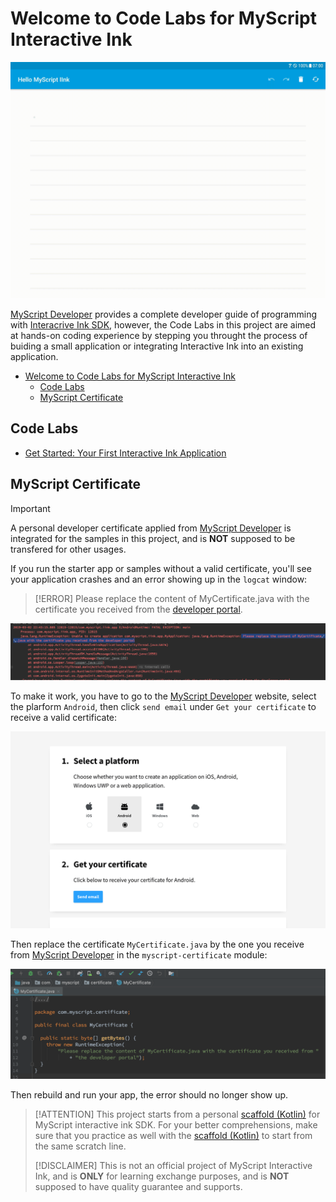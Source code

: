 Welcome to Code Labs for MyScript Interactive Ink
=================================================

![app-starter-preview](docs/images/app/starter/preview.gif)

[MyScript Developer](https://developer.myscript.com/) provides a complete developer guide of programming with [Interacrive Ink SDK](https://developer.myscript.com/docs/interactive-ink/1.3/overview/about/), however, the Code Labs in this project are aimed at hands-on coding experience by stepping you throught the process of buiding a small application or integrating Interactive Ink into an existing application.

- [Welcome to Code Labs for MyScript Interactive Ink](#welcome-to-code-labs-for-myscript-interactive-ink)
  - [Code Labs](#code-labs)
  - [MyScript Certificate](#myscript-certificate)

Code Labs
---------

- [Get Started: Your First Interactive Ink Application](app/starter)

MyScript Certificate
--------------------

> [!IMPORTANT]
> A personal developer certificate applied from [MyScript Developer](https://developer.myscript.com/getting-started) is integrated for the samples in this project, and is **NOT** supposed to be transfered for other usages.

If you run the starter app or samples without a valid certificate, you'll see your application crashes and an error showing up in the `logcat` window:

> [!ERROR]
> Please replace the content of MyCertificate.java with the certificate you received from the [developer portal](https://developer.myscript.com/getting-started).

![invalid-certificate.png](docs/images/myscript/certificate-error.png)

To make it work, you have to go to the [MyScript Developer](https://developer.myscript.com/getting-started) website, select the plarform `Android`, then click `send email` under `Get your certificate` to receive a valid certificate:

![get-certificate.png](docs/images/myscript/certificate-get.png)

Then replace the certificate `MyCertificate.java` by the one you receive from [MyScript Developer](https://developer.myscript.com/getting-started) in the `myscript-certificate` module:

![replace-certificate.png](docs/images/myscript/certificate-replace.png)

Then rebuild and run your app, the error should no longer show up.

> [!ATTENTION]
> This project starts from a personal [scaffold (Kotlin)](https://github.com/jingkecn/myscript-iink-scaffold-android-kotlin) for MyScript interactive ink SDK. For your better comprehensions, make sure that you practice as well with the [scaffold (Kotlin)](https://github.com/jingkecn/myscript-iink-scaffold-android-kotlin) to start from the same scratch line.
>
> [!DISCLAIMER]
> This is not an official project of MyScript Interactive Ink, and is **ONLY** for learning exchange purposes, and is **NOT** supposed to have quality guarantee and supports.
